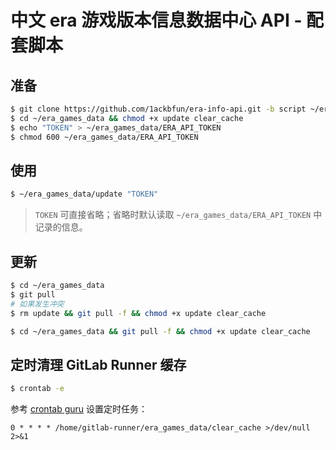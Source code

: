 # 中文 era 游戏版本信息数据中心 API - 配套脚本

## 准备

```Bash
$ git clone https://github.com/1ackbfun/era-info-api.git -b script ~/era_games_data
$ cd ~/era_games_data && chmod +x update clear_cache
$ echo "TOKEN" > ~/era_games_data/ERA_API_TOKEN
$ chmod 600 ~/era_games_data/ERA_API_TOKEN
```

## 使用

```Bash
$ ~/era_games_data/update "TOKEN"
```

> `TOKEN` 可直接省略；省略时默认读取 `~/era_games_data/ERA_API_TOKEN` 中记录的信息。

## 更新

```Bash
$ cd ~/era_games_data
$ git pull
# 如果发生冲突
$ rm update && git pull -f && chmod +x update clear_cache
```

```Bash
$ cd ~/era_games_data && git pull -f && chmod +x update clear_cache
```

## 定时清理 GitLab Runner 缓存

```Bash
$ crontab -e
```

参考 [crontab guru](https://crontab.guru/examples.html) 设置定时任务：

```
0 * * * * /home/gitlab-runner/era_games_data/clear_cache >/dev/null 2>&1
```
